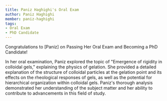 ```yaml
---
title: Paniz Haghighi's Oral Exam
author: Paniz Haghighi
member: paniz-haghighi
tags:
- Oral Exam
- PhD Candidate
---
```


 Congratulations to [Paniz] on Passing Her Oral Exam and Becoming a PhD Candidate!


In her oral examination, Paniz explored the topic of "Emergence of rigidity in colloidal gels," explaining the physics of gelation. She provided a detailed explanation of the structure of colloidal particles at the gelation point and its effects on the rheological responses of gels, as well as the potential for hierarchical organization within colloidal gels. Paniz's thorough analysis demonstrated her understanding of the subject matter and her ability to contribute to advancements in this field of study.



